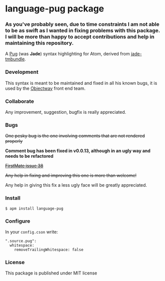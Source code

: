 # language-pug package

### As you've probably seen, due to time constraints I am not able to be as swift as I wanted in fixing problems with this package. I will be more than happy to accept contributions and help in maintaining this repository.

A [Pug](https://github.com/pugjs) (was **Jade**) syntax highlighting for Atom, derived from [jade-tmbundle](https://github.com/davidrios/jade-tmbundle).

### Development

This syntax is meant to be maintained and fixed in all his known bugs, it is used by the [Objectway](https://github.com/Objectway) front end team.

### Collaborate

Any improvement, suggestion, bugfix is really appreciated.

### Bugs

~~One pesky bug is the one involving comments that are not rendered properly~~

**Comment bug has been fixed in v0.0.13, although in an ugly way and needs to be refactored**

~~[FirstMate issue 38](https://github.com/atom/first-mate/issues/38)~~

~~Any help in fixing and improving this one is more than welcome!~~

Any help in giving this fix a less ugly face will be greatly appreciated.

### Install

`$ apm install language-pug`


### Configure

In your `config.cson` write:

```
".source.pug":
  whitespace:
    removeTrailingWhitespace: false
```

### License

This package is published under MIT license
